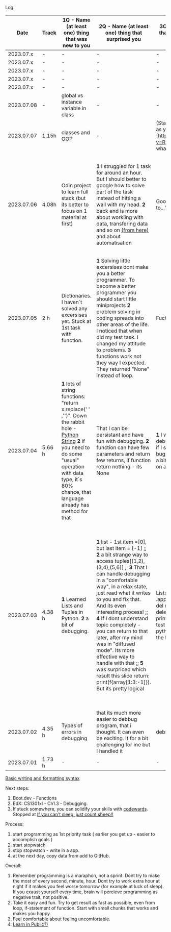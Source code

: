 Log: 

| Date          | Track | 1Q - Name (at least one) thing that was new to you  | 2Q - Name (at least one) thing that surprised you | 3Q - Name (at least one) thing that you are going to use in the future | Comment |
| ------------- | ------------- | ------------- | ------------- | ------------- | ------------- |
| 2023.07.x  | - | - | - | - | - |
| 2023.07.x  | - | - | - | - | - |
| 2023.07.x  | - | - | - | - | - |
| 2023.07.x  | - | - | - | - | - |
| 2023.07.x  | - | - | - | - | - |
| 2023.07.08  | - | global vs instance variable in class | - | - | - |
| 2023.07.07  | 1.15h | classes and OOP | - | (Start making own projects as fast as you can)[https://www.youtube.com/watch?v=RYE0QQKJI9o] take a loot, what processes you can automate | - |
| 2023.07.06  | 4.08h| Odin project to learn full stack (but its better to focus on 1 material at first) | **1** I struggled for 1 task for around an hour. But I should better to google how to solve part of the task instead of hitting a wall with my head. **2** back end is more about workiing with data, transfering data and so on [(from here)](https://www.youtube.com/watch?v=--fZ_5qspEU) and about automatisation | Google how to fix a task ("How to...") | Dont hurry and put more attention into tasks **2** WOW I almost ended Python Basics at boot.dev. Main thing that helped me with that - persistence *actually ended basic course* |
| 2023.07.05  | 2 h | Dictionaries. I haven`t solved any excersises yet. Stuck at 1st task with function.   | **1** Solving little excersises dont make you a better programmer. To become a better programmer you should start little miniprojects **2** problem solving in coding spreads into other areas of the life. I noticed that when did my test task. I changed my attitude to problems. **3** functions work not they way I expected. They returned "None" instead of loop.  | Fuctions  | I did my test task for job ~6h. + went to gym. Have not enough time.  |
| 2023.07.04  | 5.66 h | **1** lots of string functions: "return x.replace(' ' ,'')". Down the rabbit hole - [Python String](https://waymoot.org/home/python_string/) **2** if you need to do some "usual" operation with data type, it`s 80% chance, that language already has method for that| That I can be persistant and have fun with debugging. **2** function can have few parameters and return few returns, if function return nothing - its None | **1** I will check [this article](http://web.archive.org/web/20210413175924/https://runestone.academy/runestone/books/published/thinkcspy/Appendices/errorsAndDebug.html) about debugging much more times :D **2** if I stuck, especially with logical bug, its better to make pause, walk a bit and write pseudocode logic on a paper | its all about invested time&energy,I was solving task for 40 minutes. More effort I put - closer to solution I get   |
| 2023.07.03 | 4.38 h | **1**  Learned Lists and Tuples in Python.  **2**  a bit of debugging. | **1** list - 1st item =[0], but last item = [-1] ;; **2** a bit strange way to access tuples[(1,2),(3,4),(5,6)] ;; **3** That I can handle debugging in a "comfortable way", in a relax state, just read what it writes to you and fix that. And its even interesting process! ;; **4** If I dont understand topic completely - you can return to that later, after my mind was in "diffused mode". Its more effective way to handle with that ;; **5** was surpriced which result this slice return: print(f{array[1:3:-1]}). But its pretty logical| Lists - index[:3],[3:],[:-1]/ .append() / .pop() / del nums[1], del nums[1:3], del nums [:] -delete all // slice [::-1] /// tuple print(f"1:{items[0]}{items[1]} // **2**  test and debbug my code at pythontutor.com/ to understand the logic code perform| +2 hours in gym, where my mind went into "diffuced mode" and helped to figure out for "slice" of array[1:5:2] works **2** heard cool thing that programming is like videogames with community and escapism, but you can just code +1 hour without guilty pleasure feeling [3 steps from gaming to coding](https://www.youtube.com/watch?v=jclr0N6mvUI&list=LL&index=3&ab_channel=bigboxSWE)]|
| 2023.07.02 | 4.35 h | Types of errors in debugging | that its much more easier to debbug program, that i thought. It can even be exciting. It for a bit challenging for me but I handled it | debbugning | Cool state of mind before sleep. No thoughts, just empty brain. |
| 2023.07.01 | 1.73 h | - | - | - | - |



[Basic writing and formatting syntax](https://docs.github.com/en/get-started/writing-on-github/getting-started-with-writing-and-formatting-on-github/basic-writing-and-formatting-syntax)

Next steps:
1) Boot.dev - Functions
2) EdX: CS1301xI - Ch1.3 - Debugging. 
3) If stuck somewhere, you can solidify your skills with [codewards](https://www.codewars.com/post/8-reasons-why-codewarriors-practice-coding-with-codewars). Stopped at [If you can't sleep, just count sheep!!](https://www.codewars.com/kata/5b077ebdaf15be5c7f000077/train/python)



Process: 
1) start programming as 1st priority task ( earlier you get up - easier to accomplish goals )
2) start stopwatch
3) stop stopwatch - write in a app.
4) at the next day, copy data from add to GitHub.


Overall:
1) Remember programming is a maraphon, not a sprint. Dont try to make the most of every second, minute, hour. Dont try to work extra hour at night if it makes you feel worse tomorrow (for example at luck of sleep). If you exaust yourself every time, brain will percieve programming as negative trait, not positive.
2) Take it easy and fun. Try to get result as fast as possible, even from loop, if-statement of function. Start with small chunks that works and makes you happy. 
3) Feel comfortable about feeling uncomfortable.
4) [Learn in Public?)](https://www.codewars.com/post/learn-in-public-the-community-based-learning-strategy-that-improves-programming-skills)
